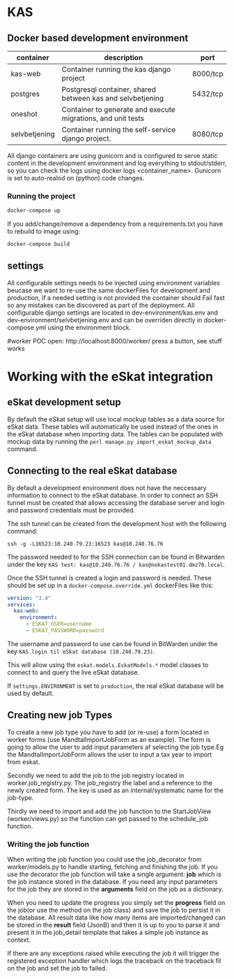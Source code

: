 # KAS

## Docker based development environment

| container | description | port |
|----------|--------------|------|
|kas-web   | Container running the kas django project | 8000/tcp |
|postgres  | Postgresql container, shared between kas and selvbetjening | 5432/tcp |
|oneshot   | Container to generate and execute migrations, and unit tests |
|selvbetjening | Container running the self-service django project. | 8080/tcp |

All django containers are using gunicorn and is configured to serve static content in the development environment and
log everything to stdout/stderr, so you can check the logs using docker logs <container_name>.
Gunicorn is set to auto-realod on (python) code changes.

### Running the project
```bash
docker-compose up
```

If you add/change/remove a dependency from a requirements.txt you have to rebuild to image using:
```bash
docker-compose build
```

## settings
All configurable settings needs to be injected using environment variables beucase we want to re-use the same
dockerFiles for development and production, if a needed setting is not provided the container should Fail fast so any
mistakes can be discovered as part of the deployment. All configurable django settings are located in
dev-environment/kas.env and dev-environment/selvbetjening.env and can be overriden directly in docker-compose.yml
using the environment block.

#worker POC
open: http://localhost:8000/worker/
press a button, see stuff works

# Working with the eSkat integration

## eSkat development setup

By default the eSkat setup will use local mockup tables as a data source for eSkat data. These tables will automatically
be used instead of the ones in the eSkat database when importing data. The tables can be populated with mockup data
by running the `perl manage.py import_eskat_mockup_data` command.

## Connecting to the real eSkat database

By default a development environment does not have the neccessary information to connect to the eSkat database.
In order to connect an SSH tunnel must be created that allows accessing the database server and login and password
credentials must be provided.

The ssh tunnel can be created from the development host with the following command:

```
ssh -g -L16523:10.240.79.23:16523 kas@10.240.76.76
```

The password needed to for the SSH connection can be found in Bitwarden under the key
`KAS test: kas@10.240.76.76 / kas@nokastest01.dmz70.local`.

Once the SSH tunnel is created a login and password is needed. These should be set up in a `docker-compose.override.yml` dockerFiles
like this:

```yaml
version: "3.4"
services:
  kas-web:
    environment:
      - ESKAT_USER=username
      - ESKAT_PASSWORD=password
```

The username and password to use can be found in BitWarden under the key `KAS login til eSkat database (10.240.79.23)`.

This will allow using the `eskat.models.EskatModels.*` model classes to connect to and query the live eSkat database.

If `settings.ENVIRONMENT` is set to `production`, the real eSkat database will be used by default.

## Creating new job Types
To create a new job type you have to add (or re-use) a form located in worker forms (use MandtalImportJobForm as an example).
The form is going to allow the user to add input parameters af selecting the job type.Eg the MandtalImportJobForm
allows the user to input a tax year to import from eskat.

Secondly we need to add the job to the job registry located in worker.job_registry.py. 
The job_registry the label and a reference to the newly created form. 
The key is used as an internal/systematic name for the job-type.

Thirdly we need to import and add the job function to the StartJobView (worker/views.py)
so the function can get passed to the schedule_job function.

### Writing the job function
When writing the job function you could use the job_decorator from worker/models.py to handle starting, fetching 
and finishing the job. If you use the decorator the job function will take a single argument: **job** which is the job 
instance stored in the database. If you need any input parameters for the job they are stored in the **arguments** field
on the job as a dictionary.

When you need to update the progress you simply set the **progress** field on the job(or use the method on the job class) 
and save the job to persist it in the database. All result data like how many items are imported/changed can be stored
in the **result** field (JsonB) and then it is up to you to parse it and present it in the job_detail template that
takes a simple job instance as context.


If there are any exceptions raised while executing the job it will trigger the registered exception handler which logs
the traceback on the traceback fil on the job and set the job to failed.
